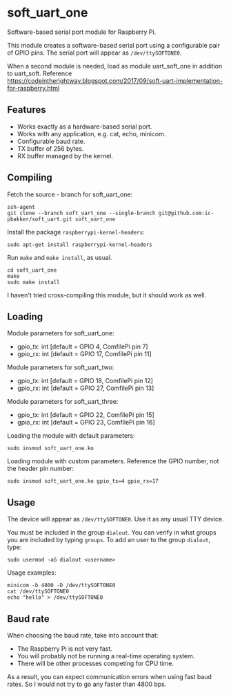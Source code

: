 # soft_uart_one

Software-based serial port module for Raspberry Pi.

This module creates a software-based serial port using a configurable pair of GPIO pins. The serial port will appear as `/dev/ttySOFTONE0`.

When a second module is needed, load as module uart_soft_one in addition to uart_soft. Reference https://codeintherightway.blogspot.com/2017/09/soft-uart-implementation-for-raspberry.html

## Features

* Works exactly as a hardware-based serial port.
* Works with any application, e.g. cat, echo, minicom.
* Configurable baud rate.
* TX buffer of 256 bytes.
* RX buffer managed by the kernel.


## Compiling

Fetch the source - branch for soft_uart_one:
```
ssh-agent
git clone --branch soft_uart_one --single-branch git@github.com:ic-pbakker/soft_uart.git soft_uart_one
```

Install the package `raspberrypi-kernel-headers`:
```
sudo apt-get install raspberrypi-kernel-headers
```

Run `make` and `make install`, as usual.
```
cd soft_uart_one
make
sudo make install
```

I haven't tried cross-compiling this module, but it should work as well.


## Loading

Module parameters for soft_uart_one:

* gpio_tx: int [default = GPIO 4, ComfilePi pin 7]
* gpio_rx: int [default = GPIO 17, ComfilePi pin 11]

Module parameters for soft_uart_two:

* gpio_tx: int [default = GPIO 18, ComfilePi pin 12]
* gpio_rx: int [default = GPIO 27, ComfilePi pin 13]

Module parameters for soft_uart_three:

* gpio_tx: int [default = GPIO 22, ComfilePi pin 15]
* gpio_rx: int [default = GPIO 23, ComfilePi pin 16]


Loading the module with default parameters:
```
sudo insmod soft_uart_one.ko
```

Loading module with custom parameters. Reference the GPIO number, not the header pin number:
```
sudo insmod soft_uart_one.ko gpio_tx=4 gpio_rx=17
```


## Usage

The device will appear as `/dev/ttySOFTONE0`. Use it as any usual TTY device.

You must be included in the group `dialout`. You can verify in what groups you are included by typing `groups`. To add an user to the group `dialout`, type:
```
sudo usermod -aG dialout <username>
```

Usage examples:
```
minicom -b 4800 -D /dev/ttySOFTONE0
cat /dev/ttySOFTONE0
echo "hello" > /dev/ttySOFTONE0
```

## Baud rate

When choosing the baud rate, take into account that:
* The Raspberry Pi is not very fast.
* You will probably not be running a real-time operating system.
* There will be other processes competing for CPU time.

As a result, you can expect communication errors when using fast baud rates. So I would not try to go any faster than 4800 bps.
